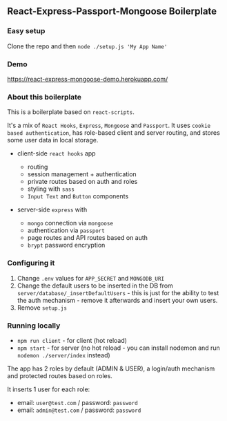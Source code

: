 ## React-Express-Passport-Mongoose Boilerplate

### Easy setup

Clone the repo and then `node ./setup.js 'My App Name'`

### Demo
https://react-express-mongoose-demo.herokuapp.com/

### About this boilerplate
This is a boilerplate based on `react-scripts`.

It's a mix of `React Hooks`, `Express`, `Mongoose` and `Passport`. It uses `cookie based authentication`, has role-based client and server routing, and stores some user data in local storage.


 * client-side `react hooks` app
    * routing
    * session management + authentication
    * private routes based on auth and roles
    * styling with `sass`
    * `Input Text` and `Button` components
    
    
 * server-side `express` with 
    * `mongo` connection via `mongoose`
    * authentication via `passport`
    * page routes and API routes based on auth
    * `brypt` password encryption
    
### Configuring it

1. Change `.env` values for `APP_SECRET` and `MONGODB_URI`
2. Change the default users to be inserted in the DB from `server/database/_insertDefaultUsers` - this is just for the ability to test the auth mechanism - remove it afterwards and insert your own users.
3. Remove `setup.js`

### Running locally
* `npm run client` - for client (hot reload)
* `npm start` - for server (no hot reload - you can install nodemon and run `nodemon ./server/index` instead)

The app has 2 roles by default (ADMIN & USER), a login/auth mechanism and protected routes based on roles.

It inserts 1 user for each role:
 * email: `user@test.com` / password: `password`
 * email: `admin@test.com` / password: `password`
